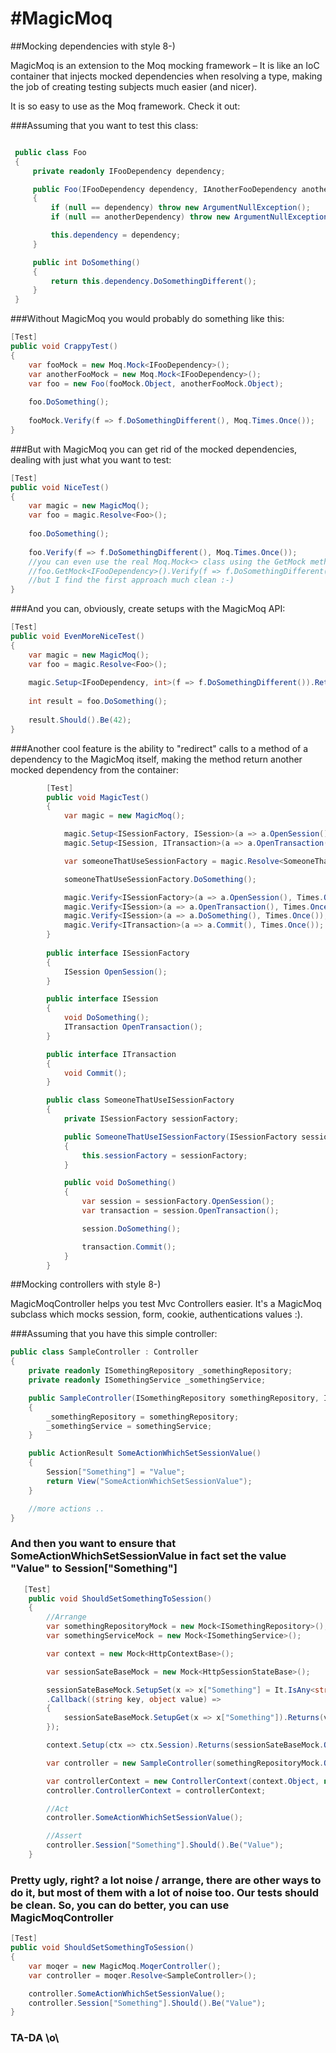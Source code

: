 #MagicMoq
========

##Mocking dependencies with style 8-)

MagicMoq is an extension to the Moq mocking framework – It is like an IoC container that injects mocked dependencies when resolving a type, making the job of creating testing subjects much easier (and nicer).

It is so easy to use as the Moq framework. Check it out:


###Assuming that you want to test this class:
```C#

 public class Foo
 {
     private readonly IFooDependency dependency;

     public Foo(IFooDependency dependency, IAnotherFooDependency anotherDependency)
     {
         if (null == dependency) throw new ArgumentNullException();
         if (null == anotherDependency) throw new ArgumentNullException();

         this.dependency = dependency;
     }

     public int DoSomething()
     {
         return this.dependency.DoSomethingDifferent();
     }
 }
```

###Without MagicMoq you would probably do something like this:
```C#
[Test]
public void CrappyTest()
{
    var fooMock = new Moq.Mock<IFooDependency>();
    var anotherFooMock = new Moq.Mock<IFooDependency>();
    var foo = new Foo(fooMock.Object, anotherFooMock.Object);
    
    foo.DoSomething();
    
    fooMock.Verify(f => f.DoSomethingDifferent(), Moq.Times.Once());
}

```

###But with MagicMoq you can get rid of the mocked dependencies, dealing with just what you want to test:
```C#
[Test]
public void NiceTest()
{
    var magic = new MagicMoq();
    var foo = magic.Resolve<Foo>();
    
    foo.DoSomething();
    
    foo.Verify(f => f.DoSomethingDifferent(), Moq.Times.Once());
    //you can even use the real Moq.Mock<> class using the GetMock method, like this:
    //foo.GetMock<IFooDependency>().Verify(f => f.DoSomethingDifferent(), Moq.Times.Once());
    //but I find the first approach much clean :-)
}
```

###And you can, obviously, create setups with the MagicMoq API:
```C#
[Test]
public void EvenMoreNiceTest()
{
    var magic = new MagicMoq();
    var foo = magic.Resolve<Foo>();
    
    magic.Setup<IFooDependency, int>(f => f.DoSomethingDifferent()).Returns(42);
    
    int result = foo.DoSomething();
    
    result.Should().Be(42);
}
```

###Another cool feature is the ability to "redirect" calls to a method of a dependency to the MagicMoq itself, making the method return another mocked dependency from the container:
```C#
        [Test]
        public void MagicTest()
        {
            var magic = new MagicMoq();

            magic.Setup<ISessionFactory, ISession>(a => a.OpenSession()).AndMagicallyResolve(magic);
            magic.Setup<ISession, ITransaction>(a => a.OpenTransaction()).AndMagicallyResolve(magic);

            var someoneThatUseSessionFactory = magic.Resolve<SomeoneThatUseISessionFactory>();

            someoneThatUseSessionFactory.DoSomething();

            magic.Verify<ISessionFactory>(a => a.OpenSession(), Times.Once());
            magic.Verify<ISession>(a => a.OpenTransaction(), Times.Once());
            magic.Verify<ISession>(a => a.DoSomething(), Times.Once());
            magic.Verify<ITransaction>(a => a.Commit(), Times.Once());
        }
        
        public interface ISessionFactory
        {
            ISession OpenSession();
        }

        public interface ISession
        {
            void DoSomething();
            ITransaction OpenTransaction();
        }

        public interface ITransaction
        {
            void Commit();
        }

        public class SomeoneThatUseISessionFactory
        {
            private ISessionFactory sessionFactory;

            public SomeoneThatUseISessionFactory(ISessionFactory sessionFactory)
            {
                this.sessionFactory = sessionFactory;
            }

            public void DoSomething()
            {
                var session = sessionFactory.OpenSession();
                var transaction = session.OpenTransaction();

                session.DoSomething();

                transaction.Commit();
            }
        }
```

##Mocking controllers with style 8-)

MagicMoqController helps you test Mvc Controllers easier. It's a MagicMoq subclass which mocks session, form, cookie, authentications values :). 

###Assuming that you have this simple controller:

```C#
public class SampleController : Controller
{
	private readonly ISomethingRepository _somethingRepository;
	private readonly ISomethingService _somethingService;

	public SampleController(ISomethingRepository somethingRepository, ISomethingService somethingService)
	{
		_somethingRepository = somethingRepository;
		_somethingService = somethingService;
	}

	public ActionResult SomeActionWhichSetSessionValue()
	{
		Session["Something"] = "Value";
		return View("SomeActionWhichSetSessionValue");
	}

	//more actions ..
}
```

### And then you want to ensure that SomeActionWhichSetSessionValue in fact set the value "Value" to Session["Something"]

```C#
   [Test]
	public void ShouldSetSomethingToSession()
	{
		//Arrange
		var somethingRepositoryMock = new Mock<ISomethingRepository>();
		var somethingServiceMock = new Mock<ISomethingService>();

		var context = new Mock<HttpContextBase>();

		var sessionSateBaseMock = new Mock<HttpSessionStateBase>();

		sessionSateBaseMock.SetupSet(x => x["Something"] = It.IsAny<string>())
		.Callback((string key, object value) =>
		{
			sessionSateBaseMock.SetupGet(x => x["Something"]).Returns(value);
		});

		context.Setup(ctx => ctx.Session).Returns(sessionSateBaseMock.Object);

		var controller = new SampleController(somethingRepositoryMock.Object, somethingServiceMock.Object);

		var controllerContext = new ControllerContext(context.Object, new RouteData(), controller);
		controller.ControllerContext = controllerContext;

		//Act
		controller.SomeActionWhichSetSessionValue();

		//Assert
		controller.Session["Something"].Should().Be("Value");
	}
```

### Pretty ugly, right? a lot noise / arrange, there are other ways to do it, but most of them with a lot of noise too. Our tests should be clean. So, you can do better, you can use MagicMoqController

```C#
[Test]
public void ShouldSetSomethingToSession()
{
	var moqer = new MagicMoq.MoqerController();
	var controller = moqer.Resolve<SampleController>();

	controller.SomeActionWhichSetSessionValue();
	controller.Session["Something"].Should().Be("Value");
}
```

### TA-DA \o\